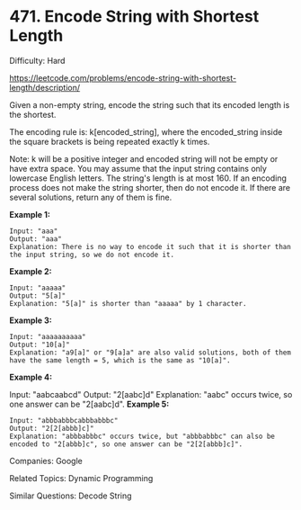 # 471. Encode String with Shortest Length

Difficulty: Hard

https://leetcode.com/problems/encode-string-with-shortest-length/description/

Given a non-empty string, encode the string such that its encoded length is the shortest.

The encoding rule is: k[encoded_string], where the encoded_string inside the square brackets is being repeated exactly k times.

Note:
k will be a positive integer and encoded string will not be empty or have extra space.
You may assume that the input string contains only lowercase English letters. The string's length is at most 160.
If an encoding process does not make the string shorter, then do not encode it. If there are several solutions, return any of them is fine.

**Example 1:**
```
Input: "aaa"
Output: "aaa"
Explanation: There is no way to encode it such that it is shorter than the input string, so we do not encode it.
```
**Example 2:**
```
Input: "aaaaa"
Output: "5[a]"
Explanation: "5[a]" is shorter than "aaaaa" by 1 character.
```
**Example 3:**
```
Input: "aaaaaaaaaa"
Output: "10[a]"
Explanation: "a9[a]" or "9[a]a" are also valid solutions, both of them have the same length = 5, which is the same as "10[a]".
```
**Example 4:**

Input: "aabcaabcd"
Output: "2[aabc]d"
Explanation: "aabc" occurs twice, so one answer can be "2[aabc]d".
**Example 5:**
```
Input: "abbbabbbcabbbabbbc"
Output: "2[2[abbb]c]"
Explanation: "abbbabbbc" occurs twice, but "abbbabbbc" can also be encoded to "2[abbb]c", so one answer can be "2[2[abbb]c]".
```

Companies: Google

Related Topics: Dynamic Programming

Similar Questions: Decode String
